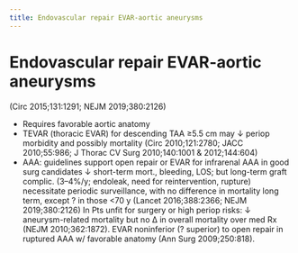 ```yaml
---
title: Endovascular repair EVAR-aortic aneurysms
---
```

# Endovascular repair EVAR-aortic aneurysms

 (Circ 2015;131:1291; NEJM 2019;380:2126)
* Requires favorable aortic anatomy
* TEVAR (thoracic EVAR) for descending TAA ≥5.5 cm may ↓ periop morbidity and possibly mortality (Circ 2010;121:2780; JACC 2010;55:986; J Thorac CV Surg 2010;140:1001 & 2012;144:604)
* AAA: guidelines support open repair or EVAR for infrarenal AAA in good surg candidates
↓ short-term mort., bleeding, LOS; but long-term graft complic. (3–4%/y; endoleak, need for reintervention, rupture) necessitate periodic surveillance, with no difference in mortality long term, except ? in those <70 y (Lancet 2016;388:2366; NEJM 2019;380:2126)
In Pts unfit for surgery or high periop risks: ↓ aneurysm-related mortality but no ∆ in overall mortality over med Rx (NEJM 2010;362:1872). EVAR noninferior (? superior) to open repair in ruptured AAA w/ favorable anatomy (Ann Surg 2009;250:818).
